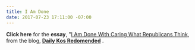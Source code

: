 ```yaml
---
title: I Am Done
date: 2017-07-23 17:11:00 -07:00
---
```


**Click here** for the **essay**, "[I Am Done With Caring What Republicans Think](https://www.dailykos.com/stories/2017/7/22/1683096/-I-Am-Done-With-Caring-What-Republicans-Think?detail=emaildkre), from the blog, [**Daily Kos Redomended**](https://www.dailykos.com/news/Recommended) .

